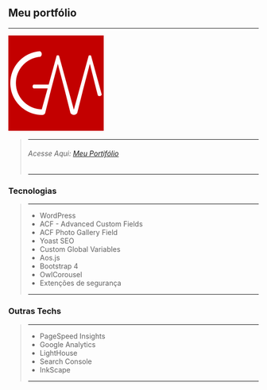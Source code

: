## Meu portfólio
---

![alt text](https://github.com/maccali/guilhermemaccali.com/blob/master/wp-content/themes/portifolio/img/icons-192.png)

> ---
> ###### Acesse Aqui: [Meu Portifólio](https://guilhermemaccali.com)
> ---

### Tecnologias
> ---
> * WordPress
> * ACF - Advanced Custom Fields
> * ACF Photo Gallery Field
> * Yoast SEO
> * Custom Global Variables
> * Aos.js
> * Bootstrap 4
> * OwlCorousel
> * Extenções de segurança
> ---

### Outras Techs
> ---
> * PageSpeed Insights
> * Google Analytics
> * LightHouse 
> * Search Console
> * InkScape
> ---